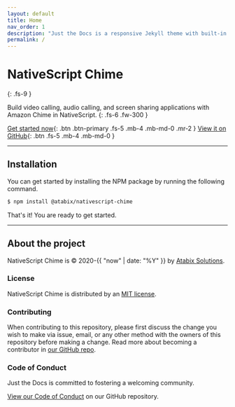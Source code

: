 ```yaml
---
layout: default
title: Home
nav_order: 1
description: "Just the Docs is a responsive Jekyll theme with built-in search that is easily customizable and hosted on GitHub Pages."
permalink: /
---
```


# NativeScript Chime
{: .fs-9 }

Build video calling, audio calling, and screen sharing applications with Amazon Chime in NativeScript.
{: .fs-6 .fw-300 }

[Get started now](#getting-started){: .btn .btn-primary .fs-5 .mb-4 .mb-md-0 .mr-2 } [View it on GitHub](https://github.com/atabix/nativescript-chime){: .btn .fs-5 .mb-4 .mb-md-0 }

---

## Installation

You can get started by installing the NPM package by running the following command.

```bash
$ npm install @atabix/nativescript-chime
```

That's it! You are ready to get started.


---

## About the project

NativeScript Chime is &copy; 2020-{{ "now" | date: "%Y" }} by [Atabix Solutions](https://atabix.nl).

### License

NativeScript Chime is distributed by an [MIT license](https://github.com/atabix/nativescript-chime/tree/master/LICENSE).

### Contributing

When contributing to this repository, please first discuss the change you wish to make via issue,
email, or any other method with the owners of this repository before making a change. Read more about becoming a contributor in [our GitHub repo](https://github.com/atabix/nativescript-chime#contributing).

### Code of Conduct

Just the Docs is committed to fostering a welcoming community.

[View our Code of Conduct](https://github.com/atabix/nativescript-chime/tree/master/CODE_OF_CONDUCT.md) on our GitHub repository.
